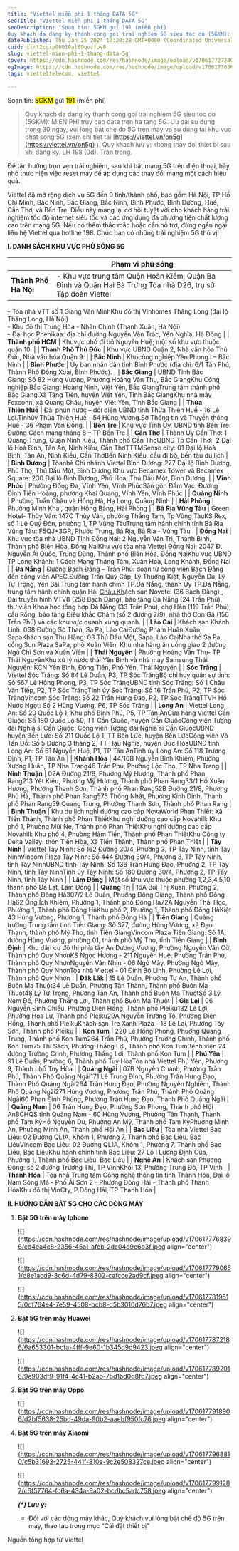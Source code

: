 ```yaml
---
title: "Viettel miễn phí 1 tháng DATA 5G"
seoTitle: "Viettel miễn phí 1 tháng DATA 5G"
seoDescription: "Soạn tin: 5GKM gửi 191 (miễn phí)
Quy khach da dang ky thanh cong goi trai nghiem 5G sieu toc do (5GKM): MIEN PHI truy cap data tren ha tang 5G."
datePublished: Thu Jan 25 2024 10:20:28 GMT+0000 (Coordinated Universal Time)
cuid: clrt2cgip00010al69qozfov8
slug: viettel-mien-phi-1-thang-data-5g
cover: https://cdn.hashnode.com/res/hashnode/image/upload/v1706177272405/ef523cb8-d783-4f0f-a5c8-3f877d21b2af.png
ogImage: https://cdn.hashnode.com/res/hashnode/image/upload/v1706177656217/3b1696a6-17cc-442f-82e8-b0ef314e1de3.png
tags: vietteltelecom, viettel

---
```


Soạn tin: <mark>5GKM</mark> gửi <mark>191</mark> (miễn phí)

> Quy khach da dang ky thanh cong goi trai nghiem 5G sieu toc do (5GKM): MIEN PHI truy cap data tren ha tang 5G. Uu dai su dung trong 30 ngay, vui long bat che do 5G tren may va su dung tai khu vuc phat song 5G (xem chi tiet tai [https://viettel.vn/on5g](https://viettel.vn/on5g) ). Quy khach luu y: khong thay doi thiet bi sau khi dang ky. LH 198 (0d). Tran trong.

Để tận hưởng trọn vẹn trải nghiệm, sau khi bật mạng 5G trên điện thoại, hãy nhớ thực hiện việc reset máy để áp dụng các thay đổi mạng một cách hiệu quả.

Viettel đã mở rộng dịch vụ 5G đến 9 tỉnh/thành phố, bao gồm Hà Nội, TP Hồ Chí Minh, Bắc Ninh, Bắc Giang, Bắc Ninh, Bình Phước, Bình Dương, Huế, Cần Thơ, và Bến Tre. Điều này mang lại cơ hội tuyệt vời cho khách hàng trải nghiệm tốc độ internet siêu tốc và các ứng dụng đa phương tiện chất lượng cao trên mạng 5G. Nếu có thêm thắc mắc hoặc cần hỗ trợ, đừng ngần ngại liên hệ Viettel qua hotline 198. Chúc bạn có những trải nghiệm 5G thú vị!

**I. DANH SÁCH KHU VỰC PHỦ SÓNG 5G**

|  | **Phạm vi phủ sóng** |
| --- | --- |
| **Thành Phố Hà Nội** | \- Khu vực trung tâm Quận Hoàn Kiếm, Quận Ba Đình và Quận Hai Bà Trưng Tòa nhà D26, trụ sở Tập đoàn Viettel  
\- Tòa nhà VTT số 1 Giang Văn MinhKhu đô thị Vinhomes Thăng Long (đại lộ Thăng Long, Hà Nội)  
\- Khu đô thị Trung Hòa - Nhân Chính (Thanh Xuân, Hà Nội)  
\- Đại học Phenikaa: địa chỉ đường Nguyễn Văn Trác, Yên Nghĩa, Hà Đông |
| **Thành phố HCM** | Khuvực phố đi bộ Nguyễn Huệ; một số khu vực thuộc quận 10. |
| **Thành Phố Thủ Đức** | Khu vực UBND Quận 2, Nhà văn hóa Thủ Đức, Nhà văn hóa Quận 9. |
| **Bắc Ninh** | Khucông nghiệp Yên Phong I – Bắc Ninh |
| **Bình Phước** | Ủy ban nhân dân tỉnh Bỉnh Phước (địa chỉ: 6/1 Tân Phú, Thành Phố Đồng Xoài, Bình Phước). |
| **Bắc Giang** | UBND Tỉnh Bắc Giang: Số 82 Hùng Vương, Phường Hoàng Văn Thụ, Bắc GiangKhu Công nghiệp Bắc Giang: Hoàng Ninh, Việt Yên, Bắc GiangTrung tâm thành phố Bắc Giang.Xã Tăng Tiến, huyện Việt Yên, Tỉnh Bắc GiangKhu nhà máy Foxconn, xã Quang Châu, huyện Việt Yên, Tỉnh Bắc Giang |
| **Thừa Thiên Huế** | Đài phun nước – đối diện UBND tỉnh Thừa Thiên Huế - 16 Lê Lợi.Tỉnhủy Thừa Thiên Huế - 54 Hùng Vương.Sở Thông tin và Truyền thông Huế - 36 Phạm Văn Đồng. |
| **Bến Tre** | Khu vực Tỉnh Ủy, UBND tỉnh Bến Tre: Đường Cách mạng tháng 8 – TP Bến Tre |
| **Cần Thơ** | Thành Ủy Cẩn Thơ: 1 Quang Trung, Quận Ninh Kiều, Thành phố Cần ThơUBND Tp Cần Thơ:  2 Đại lộ Hoà Bình, Tân An, Ninh Kiều, Cần ThơTTTMSense city: 01 Đại lộ Hoà Bình, Tân An, Ninh Kiều, Cần ThơBến Ninh Kiều, cầu đi bộ, bến tàu du lịch |
| **Bình Dương** | Tòanhà Chi nhánh Viettel Bình Dương: 277 Đại lộ Bình Dương, Phú Thọ, Thủ Dầu Một, Bình Dương.Khu vực Becamex Tower và Becamex Square: 230 Đại lộ Bình Dương, Phú Hoà, Thủ Dầu Một, Bình Dương. |
| **Vĩnh Phúc** | Phường Đống Đa, Vĩnh Yên, Vĩnh PhúcSân gôn Đầm Vạc: Đường Đinh Tiên Hoàng, phường Khai Quang, Vĩnh Yên, Vĩnh Phúc |
| **Quảng Ninh** | Phường Tuần Châu và Hồng Hà, Hạ Long, Quảng Ninh |
| **Hải Phòng** | Phường Minh Khai, quận Hồng Bàng, Hải Phòng |
| **Bà Rịa Vũng Tàu** | Green Hotel- Thùy Vân: 147C Thùy Vân, phường Thắng Tam, Tp Vũng TàuKS Rex, số 1 Lê Quý Đôn, phường 1, TP Vũng TàuTrung tâm hành chính tỉnh Bà Rịa Vũng Tàu: F5QJ+3GR, Phước Trung, Bà Rịa, Bà Rịa - Vũng Tàu |
| **Đồng Nai** | Khu vực tòa nhà UBND Tỉnh Đồng Nai: 2 Nguyễn Văn Trị, Thanh Bình, Thành phố Biên Hòa, Đồng NaiKhu vực tòa nhà Viettel Đồng Nai: 2047 Đ. Nguyễn Ái Quốc, Trung Dũng, Thành phố Biên Hòa, Đồng NaiKhu vực UBND TP Long Khánh: 1 Cách Mạng Tháng Tám, Xuân Hoà, Long Khánh, Đồng Nai |
| **Đà Nẵng** | Đường Bạch Đằng – Trần Phú: đoạn từ công viên Bạch Đằng đến công viên APEC.Đường Trần Quý Cáp, Lý Thường Kiệt, Nguyễn Du, Lý Tự Trọng, Yên Bái.Trung tâm hành chính TP.Đà Nẵng, thành Ủy TP.Đà Nẵng, trung tâm hành chính quận Hải [Châu.Kh](http://xn--Chu-jla.Kh)ách sạn Novotel (36 Bạch Đằng) , Đài truyền hình VTV8 (258 Bạch Đằng), bảo tàng Đà Nẵng (24 Trần Phú), thư viện Khoa học tổng hợp Đà Nẵng (33 Trần Phú), chợ Hàn (119 Trần Phú), cầu Rồng, bảo tàng Điêu khắc Chăm (số 2 đường 2/9), nhà thờ Con Gà (156 Trần Phú) và các khu vực quanh xung quanh. |
| **Lào Cai** | Khách sạn Khánh Linh: 068 Đường Sở Than, Sa Pa, Lào CaiĐường Phạm Huân Xuân, SapaKhách sạn Thu Hằng: 03 Thủ Dầu Một, Sapa, Lào CaiNhà thờ Sa Pa, cổng Sun Plaza SaPa, phố Xuân Viên, Khu nhà hàng ăn uống giao 2 đường Ngũ Chỉ Sơn và Xuân Viên |
| **Thái Nguyên** | Phường Hoàng Văn Thụ- TP Thái NguyênKhu xử lý nước thải Yên Bình và nhà máy Samsung Thái Nguyên: KCN Yên Bình, Đồng Tiến, Phổ Yên, Thái Nguyên |
| **Sóc Trăng** | Viettel Sóc Trăng: Số 84 Lê Duẩn, P3, TP Sóc TrăngBộ chỉ huy quân sự tỉnh: Số 567 Lê Hồng Phong, P3, TP Sóc TrăngUBND tỉnh Sóc Trăng: Số 1 Châu Văn Tiếp, P2, TP Sóc TrăngTỉnh ủy Sóc Trăng: Số 16 Trần Phú, P2, TP Sóc TrăngVincom Sóc Trăng: Số 22 Trần Hưng Đạo, P2, TP Sóc TrăngTTVH Hồ Nước Ngọt: Số 2 Hùng Vương, P6, TP Sóc Trăng |
| **Long An** | Viettel Long An: Số 20 Quốc Lộ 1, Khu phố Bình Phú, P5, TP Tân AnCửa hàng Viettel Cần Giuộc: Số 180 Quốc Lộ 50, TT Cần Giuộc, huyện Cần GiuộcCông viên Tượng đài Nghĩa sĩ Cần Giuộc: Công viên Tượng đài Nghĩa sĩ Cần GiuộcUBND huyện Bến Lức: Số 211 Quốc Lộ 1, TT Bến Lức, huyện Bến LứcCông viên Võ Tấn Đồ: Số 5 Đường 3 tháng 2, TT Hậu Nghĩa, huyện Đức HòaUBND tỉnh Long An: Số 61 Nguyễn Huệ, P1, TP Tân AnTỉnh ủy Long An: Số 118 Trương Định, P1, TP Tân An |
| **Khánh Hòa** | 44/16B Nguyễn Bỉnh Khiêm, Phường Xương Huân, TP Nha Trang46 Trần Phú, Phường Lộc Thọ, TP Nha Trang |
| **Ninh Thuận** | 02A Đường 21/8, Phường Mỹ Hương, Thành phố Phan Rang213 Yết Kiêu, Phường Mỹ Hương, Thành phố Phan Rang33/1 Hồ Xuân Hương, Phường Thanh Sơn, Thành phố Phan Rang52B Đường 21/8, Phường Phủ Hà, Thành phố Phan Rang575 Thống Nhất, Phường Kinh Dinh, Thành phố Phan Rang59 Quang Trung, Phường Thanh Sơn, Thành phố Phan Rang |
| **Bình Thuận** | Khu du lịch nghỉ dưỡng cao cấp NovaWorld Phan Thiết: Xã Tiến Thành, Thành phố Phan ThiếtKhu nghỉ dưỡng cao cấp Novahill: Khu phố 1, Phường Mũi Né, Thành phố Phan ThiếtKhu nghỉ dưỡng cao cấp Novahill: Khu phố 4, Phường Hàm Tiến, Thành phố Phan ThiếtKhu Công ty Delta Valley: thôn Tiến Hòa, Xã Tiến Thành, Thành phố Phan Thiết |
| **Tây Ninh** | Viettel Tây Ninh: Số 162 Đường 30/4, Phường 3, TP Tây Ninh, tỉnh Tây NinhVincom Plaza Tây Ninh: Số 444 Đường 30/4, Phường 3, TP Tây Ninh, tỉnh Tây NinhUBND tỉnh Tây Ninh: Số 136 Trần Hưng Đạo, Phường 2, TP Tây Ninh, tỉnh Tây NinhTỉnh ủy Tây Ninh: Số 180 Đường 30/4, Phường 2, TP Tây Ninh, tỉnh Tây Ninh |
| **Lâm Đồng** | Một số khu vực thuộc phường 1,2,3,4,5,10 thành phố Đà Lạt, Lâm Đồng |
| **Quảng Trị** | 16A Bùi Thị Xuân, Phường 2, Thành phố Đông Hà307/2 Lê Duẩn, Phường Đông Giang, Thành phố Đông Hà62 Ông Ích Khiêm, Phường 1, Thành phố Đông Hà72A Nguyễn Thái Học, Phường 1, Thành phố Đông HàKhu phố 2, Phường 1, Thành phố Đông HàKiệt 43 Hùng Vương, Phường 1, Thành phố Đông Hà |
| **Tiền Giang** | Quảng trường Trung tâm tỉnh Tiền Giang: Số 377, đường Hùng Vương, xã Đạo Thạnh, thành phố Mỹ Tho, tỉnh Tiền GiangVincom Plaza Tiền Giang: Số 1A, đường Hùng Vương, phường 01, thành phố Mỹ Tho, tỉnh Tiền Giang |
| **Bình Định** | Khu dân cư đô thị phía tây An Dương Vương, Phường Nguyễn Văn Cừ, Thành phố Quy NhơnKS Ngọc Hương - 211 Nguyễn Huệ, Phường Trần Phú, Thành phố Quy NhơnNguyễn Văn Nhịn - 06 Ngô Mây, Phường Ngô Mây, Thành phố Quy NhơnTòa nhà Viettel - 01 Đinh Bộ Lĩnh, Phường Lê Lợi, Thành phố Quy Nhơn |
| **Đăk Lăk** | 15 Lê Duẩn, Phường Tự An, Thành phố Buôn Ma Thuột34 Lê Duẩn, Phường Tân Thành, Thành phố Buôn Ma Thuột48 Lý Tự Trọng, Phường Tân An, Thành phố Buôn Ma ThuộtSố 3 Lý Nam Đế, Phường Thắng Lợi, Thành phố Buôn Ma Thuột |
| **Gia Lai** | 06 Nguyễn Đình Chiểu, Phường Diên Hồng, Thành phố Pleiku132 Lê Lợi, Phường Hoa Lư, Thành phố Pleiku29A Nguyễn Trường Tộ, Phường Diên Hồng, Thành phố PleikuKhách sạn Tre Xanh Plaza - 18 Lê Lai, Phường Tây Sơn, Thành phố Pleiku |
| **Kon Tum** | 220 Lê Hồng Phong, Phường Quang Trung, Thành phố Kon Tum264 Trần Phú, Phường Trường Chinh, Thành phố Kon Tum75 Thi Sách, Phường Thắng Lợi, Thành phố Kon TumBệnh viện 24 đường Trường Crinh, Phường Thắng Lợi, Thành phố Kon Tum |
| **Phú Yên** | 91 Lê Duẩn, Phường 6, Thành phố Tuy HòaTòa nhà Viettel Phú Yên, Phường 9, Thành phố Tuy Hòa |
| **Quảng Ngãi** | 07B Nguyễn Chánh, Phường Trần Phú, Thành Phố Quảng Ngãi171 Lê Trung Đình, Phường Trần Hưng Đạo, Thành Phố Quảng Ngãi264 Trần Hưng Đạo, Phường Nguyễn Nghiêm, Thành Phố Quảng Ngãi271 Hùng Vương, Phường Trần Phú, Thành Phố Quảng Ngãi60 Phan Đình Phùng, Phường Trần Hưng Đạo, Thành Phố Quảng Ngãi |
| **Quảng Nam** | 06 Trần Hưng Đạo, Phường Sơn Phong, Thành phố Hội AnBCHQS tỉnh Quảng Nam - 60 Hùng Vương, Phường Tân Thạnh, Thành phố Tam KỳHồ Nguyễn Du, Phường An Mỹ, Thành phố Tam KỳPhường Minh An, Phường Minh An, Thành phố Hội An |
| **Bạc Liêu** | Tòa nhà Viettel Bạc Liêu: 02 Đường QL1A, Khóm 1, Phường 7, Thành phố Bạc Liêu, Bạc LiêuVincom Bạc Liêu: 02 Đường QL1A, Khóm 1, Phường 7, Thành phố Bạc Liêu, Bạc LiêuKhu hành chính tỉnh Bạc Liêu: 27 Lô I Lương Định Của, Phường 1, Thành phố Bạc Liêu, Bạc Liêu |
| **Nghệ An** | Khách sạn Phương Đông: số 2 đường Trường Thi, TP VinhKhối 13, Phường Trung Đô, TP Vinh |
| **Thanh Hóa** | Tòa nhà Trung tâm Công nghệ thông tin tỉnh Thanh Hóa, Đại lộ Nam Sông Mã - Phố Ái Sơn 2 - Phường Đông Hải - Thành phố Thanh HóaKhu đô thị VinCty, P.Đông Hải, TP Thanh Hóa |

**II. HƯỚNG DẪN BẬT 5G CHO CÁC DÒNG MÁY**

1. **Bật 5G trên máy Iphone**
    
    ![](https://cdn.hashnode.com/res/hashnode/image/upload/v1706177768396/cd4ea4c8-2356-45a1-afeb-2dc04d9e6b3f.jpeg align="center")
    
    ![](https://cdn.hashnode.com/res/hashnode/image/upload/v1706177790651/d8e1acd9-8c6d-4d79-8302-cafcce2ad9cf.jpeg align="center")
    
    ![](https://cdn.hashnode.com/res/hashnode/image/upload/v1706177819515/0df764e4-7e59-4508-bcb8-d5b3010d76b7.jpeg align="center")
    
2. **Bật 5G trên máy Huawei**
    
    ![](https://cdn.hashnode.com/res/hashnode/image/upload/v1706177872186/6a653301-bcfa-4fff-9e60-1b345d9d9423.jpeg align="center")
    
    ![](https://cdn.hashnode.com/res/hashnode/image/upload/v1706177892016/9e903df9-91f4-4c41-b2ab-7bd1bd0d8fb7.jpeg align="center")
    
3. **Bật 5G trên máy Oppo**
    
    ![](https://cdn.hashnode.com/res/hashnode/image/upload/v1706177918906/d2bf5638-25bd-49da-90b2-aaebf950fc76.jpeg align="center")
    
4. **Bật 5G trên máy Xiaomi**
    
    ![](https://cdn.hashnode.com/res/hashnode/image/upload/v1706177968810/c5b31693-2725-441f-810e-9c2e508327ce.jpeg align="center")
    
    ![](https://cdn.hashnode.com/res/hashnode/image/upload/v1706177991287/c6f57764-fc6a-434a-9a02-bcdbc5adc758.jpeg align="center")
    
    ***(\*) Lưu ý:***
    
    * Đối với các dòng máy khác, Quý khách vui lòng bật chế độ 5G trên máy, thao tác trong mục “Cài đặt thiết bị”
        

Nguồn tổng hợp từ Viettel